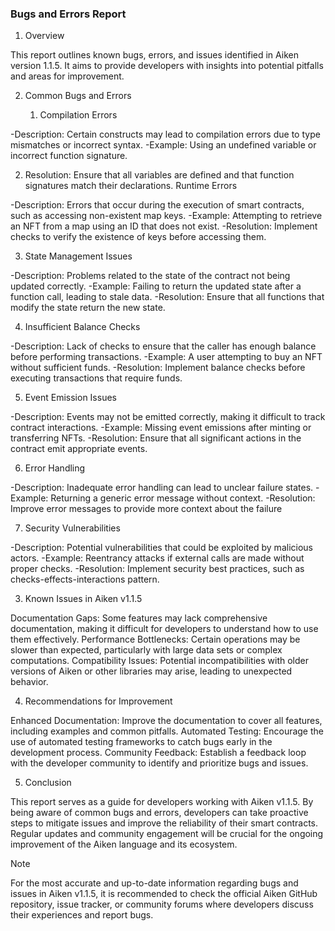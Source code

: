 ### Bugs and Errors Report

1. Overview

This report outlines known bugs, errors, and issues identified in Aiken version 1.1.5. It aims to provide developers with insights into potential pitfalls and areas for improvement.

2. Common Bugs and Errors

   1. Compilation Errors

  -Description: Certain constructs may lead to compilation errors due to type mismatches or incorrect syntax.
  -Example: Using an undefined variable or incorrect function signature.
   
  2. Resolution: Ensure that all variables are defined and that function signatures match their declarations.
Runtime Errors

  -Description: Errors that occur during the execution of smart contracts, such as accessing non-existent map keys.
  -Example: Attempting to retrieve an NFT from a map using an ID that does not exist.
  -Resolution: Implement checks to verify the existence of keys before accessing them.
  
  3. State Management Issues

-Description: Problems related to the state of the contract not being updated correctly.
-Example: Failing to return the updated state after a function call, leading to stale data.
-Resolution: Ensure that all functions that modify the state return the new state.

4. Insufficient Balance Checks

-Description: Lack of checks to ensure that the caller has enough balance before performing transactions.
-Example: A user attempting to buy an NFT without sufficient funds.
-Resolution: Implement balance checks before executing transactions that require funds.

5. Event Emission Issues

-Description: Events may not be emitted correctly, making it difficult to track contract interactions.
-Example: Missing event emissions after minting or transferring NFTs.
-Resolution: Ensure that all significant actions in the contract emit appropriate events.

6. Error Handling

-Description: Inadequate error handling can lead to unclear failure states.
-Example: Returning a generic error message without context.
-Resolution: Improve error messages to provide more context about the failure

7. Security Vulnerabilities

-Description: Potential vulnerabilities that could be exploited by malicious actors.
-Example: Reentrancy attacks if external calls are made without proper checks.
-Resolution: Implement security best practices, such as checks-effects-interactions pattern.

3. Known Issues in Aiken v1.1.5

Documentation Gaps: Some features may lack comprehensive documentation, making it difficult for developers to understand how to use them effectively.
Performance Bottlenecks: Certain operations may be slower than expected, particularly with large data sets or complex computations.
Compatibility Issues: Potential incompatibilities with older versions of Aiken or other libraries may arise, leading to unexpected behavior.

4. Recommendations for Improvement

Enhanced Documentation: Improve the documentation to cover all features, including examples and common pitfalls.
Automated Testing: Encourage the use of automated testing frameworks to catch bugs early in the development process.
Community Feedback: Establish a feedback loop with the developer community to identify and prioritize bugs and issues.

5. Conclusion

This report serves as a guide for developers working with Aiken v1.1.5. By being aware of common bugs and errors, developers can take proactive steps to mitigate issues and improve the reliability of their smart contracts. Regular updates and community engagement will be crucial for the ongoing improvement of the Aiken language and its ecosystem.

Note

For the most accurate and up-to-date information regarding bugs and issues in Aiken v1.1.5, it is recommended to check the official Aiken GitHub repository, issue tracker, or community forums where developers discuss their experiences and report bugs.
